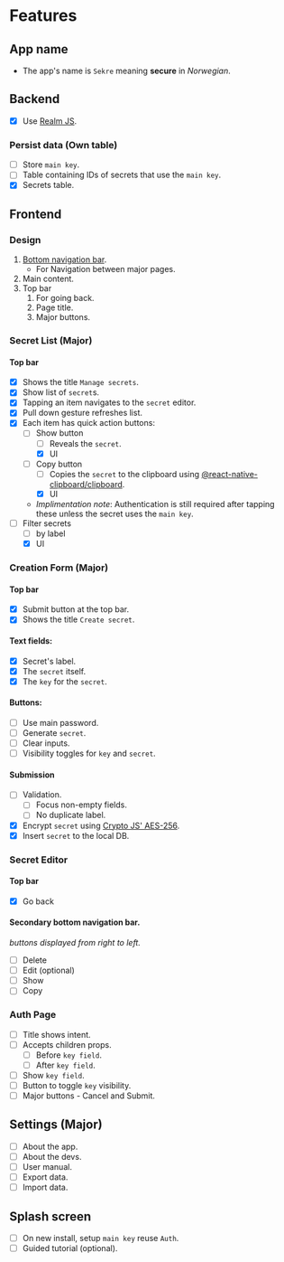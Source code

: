 # Features
## App name
* The app's name is `Sekre` meaning __secure__ in _Norwegian_.
## Backend
- [x] Use [Realm JS](https://www.mongodb.com/docs/realm/sdk/react-native/).
### Persist data (Own table)
- [ ] Store `main key`.
- [ ] Table containing IDs of secrets that use the `main key`.
- [X] Secrets table.
  
## Frontend
### Design
1. [Bottom navigation bar](https://callstack.github.io/react-native-paper/bottom-navigation.html).
   * For Navigation between major pages.
2. Main content.
3. Top bar
   1. For going back.
   2. Page title.
   3. Major buttons.
   
### Secret List (Major)
#### Top bar
- [x] Shows the title `Manage secrets`.
- [x] Show list of `secret`s.
- [x] Tapping an item navigates to the `secret` editor.
- [x] Pull down gesture refreshes list.
- [x] Each item has quick action buttons:
  - [ ] Show button 
    - [ ] Reveals the `secret`.
    - [x] UI
  - [ ] Copy button 
    - [ ] Copies the `secret` to the clipboard using [@react-native-clipboard/clipboard](https://www.npmjs.com/package/@react-native-clipboard/clipboard).
    - [x] UI
  -  _Implimentation note_: Authentication is still required after tapping these unless the secret uses the `main key`.
- [ ] Filter secrets
  - [ ] by label
  - [x] UI
### Creation Form (Major)
#### Top bar
- [x] Submit button at the top bar.
- [x] Shows the title `Create secret`.

#### Text fields:
- [x] Secret's label.
- [x] The `secret` itself.
- [x] The `key` for the `secret`.

#### Buttons:
- [ ] Use main password.
- [ ] Generate `secret`.
- [ ] Clear inputs.
- [ ] Visibility toggles for `key` and `secret`.
#### Submission
- [ ] Validation.
  - [ ] Focus non-empty fields.
  - [ ] No duplicate label.
- [x] Encrypt `secret` using [Crypto JS' AES-256](https://cryptojs.gitbook.io/docs/).
- [x] Insert `secret` to the local DB.

### Secret Editor
#### Top bar
- [x] Go back
#### Secondary bottom navigation bar.
_buttons displayed from right to left._
- [ ] Delete
- [ ] Edit (optional)
- [ ] Show
- [ ] Copy

### Auth Page
- [ ] Title shows intent.
- [ ] Accepts children props.
  - [ ] Before `key field`.
  - [ ] After `key field`. 
- [ ] Show `key field`.
- [ ] Button to toggle `key` visibility.
- [ ] Major buttons - Cancel and Submit.

## Settings (Major)
- [ ] About the app.
- [ ] About the devs.
- [ ] User manual.
- [ ] Export data.
- [ ] Import data.
## Splash screen
- [ ] On new install, setup `main key` reuse `Auth`.
- [ ] Guided tutorial (optional).